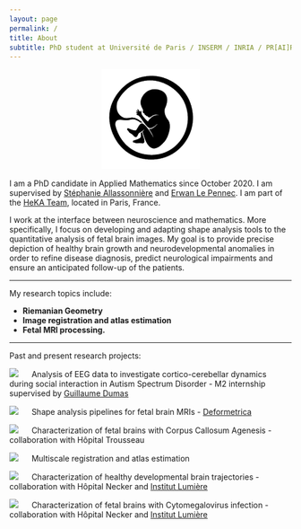```yaml
---
layout: page
permalink: /
title: About
subtitle: PhD student at Université de Paris / INSERM / INRIA / PR[AI]RIE Institute
---
```


<div align="center"><img src="/assets/img/fetus_gif.gif" alt="drawing" width="175"/></div>

I am a PhD candidate in Applied Mathematics since October 2020. I am supervised by [Stéphanie Allassonnière](https://sites.google.com/site/stephanieallassonniere/) and [Erwan Le Pennec](http://www.cmap.polytechnique.fr/~lepennec/fr/). I am part of the [HeKA Team](https://team.inria.fr/heka/), located in Paris, France.

I work at the interface between neuroscience and mathematics. More specifically, I focus on developing and adapting shape analysis tools to the quantitative analysis of fetal brain images. My goal is to provide precise depiction of healthy brain growth and neurodevelopmental anomalies in order to refine disease diagnosis, predict neurological impairments and ensure an anticipated follow-up of the patients.

_________________

My research topics include:

- **Riemanian Geometry**
- **Image registration and atlas estimation**
- **Fetal MRI processing.**

_________________

Past and present research projects:

<img src="https://img.shields.io/badge/2020-02b57f.svg"> &nbsp;&nbsp;&nbsp;&nbsp;&nbsp;Analysis of EEG data to investigate cortico-cerebellar dynamics during social interaction in Autism Spectrum Disorder - M2 internship supervised by [Guillaume Dumas](https://www.extrospection.eu/)

<img src="https://img.shields.io/badge/2021-00a19e.svg">  &nbsp;&nbsp;&nbsp;&nbsp;&nbsp;Shape analysis pipelines for fetal brain MRIs - [Deformetrica](https://www.deformetrica.org/)

<img src="https://img.shields.io/badge/2021-00a19e.svg">  &nbsp;&nbsp;&nbsp;&nbsp;&nbsp;Characterization of fetal brains with Corpus Callosum Agenesis - collaboration with Hôpital Trousseau

<img src="https://img.shields.io/badge/2021-00a19e.svg">  &nbsp;&nbsp;&nbsp;&nbsp;&nbsp;Multiscale registration and atlas estimation

<img src="https://img.shields.io/badge/2022-118ab2.svg">  &nbsp;&nbsp;&nbsp;&nbsp;&nbsp;Characterization of healthy developmental brain trajectories - collaboration with Hôpital Necker and [Institut Lumière](http://fondation-lumiere.org/)

<img src="https://img.shields.io/badge/2022-118ab2.svg">  &nbsp;&nbsp;&nbsp;&nbsp;&nbsp;Characterization of fetal brains with Cytomegalovirus infection - collaboration with Hôpital Necker and [Institut Lumière](http://fondation-lumiere.org/)
